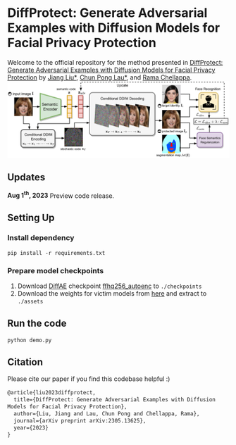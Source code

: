 # DiffProtect: Generate Adversarial Examples with Diffusion Models for Facial Privacy Protection
Welcome to the official repository for the method presented in [DiffProtect: Generate Adversarial Examples with Diffusion Models for Facial Privacy Protection](https://arxiv.org/abs/2305.13625) 
by [Jiang Liu*](https://joellliu.github.io/), [Chun Pong Lau*](https://samuel930930.github.io/), and [Rama Chellappa](https://engineering.jhu.edu/ece/faculty/rama-chellappa/).
![Pipeline Image](pipeline.png)
## Updates
**Aug 1<sup>th</sup>, 2023** Preview code release. 

## Setting Up
### Install dependency
```shell
pip install -r requirements.txt
```
### Prepare model checkpoints
1. Download [DiffAE](https://github.com/phizaz/diffae/tree/master) checkpoint [ffhq256_autoenc](https://vistec-my.sharepoint.com/personal/nattanatc_pro_vistec_ac_th/_layouts/15/onedrive.aspx?id=%2Fpersonal%2Fnattanatc%5Fpro%5Fvistec%5Fac%5Fth%2FDocuments%2Fdiffae%2Dpublic%2Fcheckpoints%2Fffhq256%5Fautoenc&ga=1) to `./checkpoints`
2. Download the weights for victim models from [here](https://drive.google.com/file/d/19_Y0jR789BGciogjjoGtWNEv-5QBiCB7/view?usp=sharing) and extract to `./assets`

## Run the code
```shell
python demo.py
```

## Citation 
Please cite our paper if you find this codebase helpful :)

```
@article{liu2023diffprotect,
  title={DiffProtect: Generate Adversarial Examples with Diffusion Models for Facial Privacy Protection},
  author={Liu, Jiang and Lau, Chun Pong and Chellappa, Rama},
  journal={arXiv preprint arXiv:2305.13625},
  year={2023}
}
```
